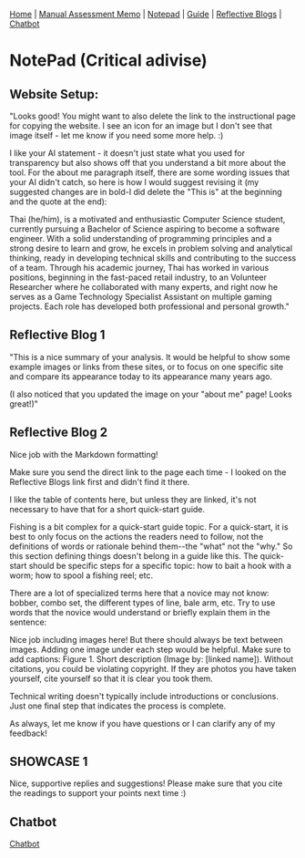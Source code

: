 [Home](index.md) | [Manual Assessment Memo](manual_assessment_memo.md) | [Notepad](notepad.md) | [Guide](soon.md) | [Reflective Blogs](reflective_blogs.md) | [Chatbot](chatbot.md)

# NotePad (Critical adivise) 
## Website Setup: 
"Looks good! You might want to also delete the link to the instructional page for copying the website. I see an icon for an image but I don't see that image itself - let me know if you need some more help. :)

I like your AI statement - it doesn't just state what you used for transparency but also shows off that you understand a bit more about the tool. For the about me paragraph itself, there are some wording issues that your AI didn't catch, so here is how I would suggest revising it (my suggested changes are in bold-I did delete the "This is" at the beginning and the quote at the end):

Thai (he/him), is a motivated and enthusiastic Computer Science student, currently pursuing a Bachelor of Science aspiring to become a software engineer. With a solid understanding of programming principles and a strong desire to learn and grow, he excels in problem solving and analytical thinking, ready in developing technical skills and contributing to the success of a team. Through his academic journey, Thai has worked in various positions, beginning in the fast-paced retail industry, to an Volunteer Researcher where he collaborated with many experts, and right now he serves as a Game Technology Specialist Assistant on multiple gaming projects. Each role has developed both professional and personal growth."

## Reflective Blog 1
"This is a nice summary of your analysis. It would be helpful to show some example images or links from these sites, or to focus on one specific site and compare its appearance today to its appearance many years ago. 

(I also noticed that you updated the image on your "about me" page! Looks great!)"


## Reflective Blog 2
Nice job with the Markdown formatting! 

Make sure you send the direct link to the page each time - I looked on the Reflective Blogs link first and didn't find it there.

I like the table of contents here, but unless they are linked, it's not necessary to have that for a short quick-start guide.

Fishing is a bit complex for a quick-start guide topic. For a quick-start, it is best to only focus on the actions the readers need to follow, not the definitions of words or rationale behind them--the "what" not the "why." So this section defining things doesn't belong in a guide like this. The quick-start should be specific steps for a specific topic: how to bait a hook with a worm; how to spool a fishing reel; etc.

There are a lot of specialized terms here that a novice may not know: bobber, combo set, the different types of line, bale arm, etc. Try to use words that the novice would understand or briefly explain them in the sentence: 

Nice job including images here! But there should always be text between images. Adding one image under each step would be helpful. Make sure to add captions: Figure 1. Short description (Image by: [linked name]). Without citations, you could be violating copyright. If they are photos you have taken yourself, cite yourself so that it is clear you took them. 

Technical writing doesn't typically include introductions or conclusions. Just one final step that indicates the process is complete. 

As always, let me know if you have questions or I can clarify any of my feedback!


## SHOWCASE 1
Nice, supportive replies and suggestions! Please make sure that you cite the readings to support your points next time :)

## Chatbot
[Chatbot](chatbot.md)


